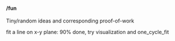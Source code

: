 #### /fun

Tiny/random ideas and corresponding proof-of-work


  fit a line on x-y plane: 90% done, try visualization and one_cycle_fit


